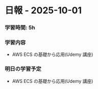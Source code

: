 # 日報 - 2025-10-01

### 学習時間: 5h

### 学習内容

- AWS ECS の基礎から応用(Udemy 講座)

### 明日の学習予定

- AWS ECS の基礎から応用(Udemy 講座)
